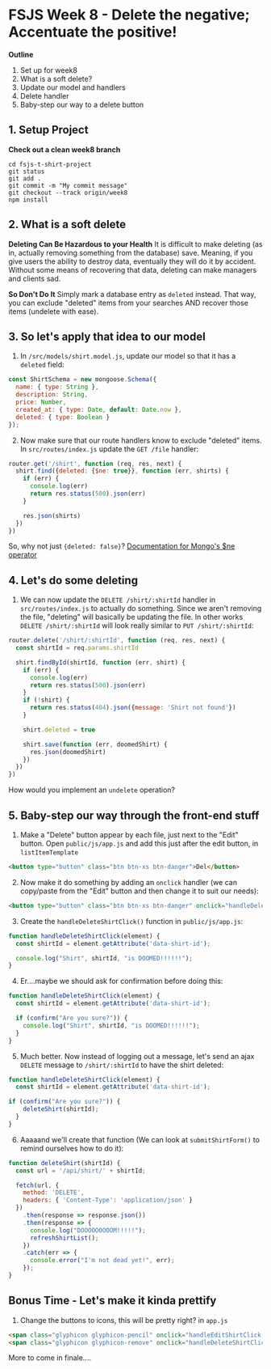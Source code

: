 # FSJS Week 8 - Delete the negative; Accentuate the positive!

**Outline**

1. Set up for week8
2. What is a soft delete?
3. Update our model and handlers
4. Delete handler
5. Baby-step our way to a delete button


## 1. Setup Project

**Check out a clean week8 branch**
```
cd fsjs-t-shirt-project
git status
git add .
git commit -m "My commit message"
git checkout --track origin/week8
npm install
```

## 2. What is a soft delete

**Deleting Can Be Hazardous to your Health**
It is difficult to make deleting (as in, actually removing something from the database) save.  Meaning, if you give users the ability to destroy data, eventually they will do it by accident.  Without some means of recovering that data, deleting can make managers and clients sad.

**So Don't Do It**
Simply mark a database entry as `deleted` instead.  That way, you can exclude "deleted" items from your searches AND recover those items (undelete with ease).

## 3. So let's apply that idea to our model
1. In `/src/models/shirt.model.js`, update our model so that it has a `deleted` field:
```javascript
const ShirtSchema = new mongoose.Schema({
  name: { type: String },
  description: String,
  price: Number,
  created_at: { type: Date, default: Date.now },
  deleted: { type: Boolean }
});
```

2. Now make sure that our route handlers know to exclude "deleted" items. In `src/routes/index.js` update the `GET /file` handler:
```javascript
router.get('/shirt', function (req, res, next) {
  shirt.find({deleted: {$ne: true}}, function (err, shirts) {
    if (err) {
      console.log(err)
      return res.status(500).json(err)
    }

    res.json(shirts)
  })
})
```
So, why not just `{deleted: false}`?
[Documentation for Mongo's $ne operator](https://docs.mongodb.com/manual/reference/operator/query/ne/)

## 4. Let's do some deleting
1. We can now update the `DELETE /shirt/:shirtId` handler in `src/routes/index.js` to actually do something.  Since we aren't removing the file, "deleting" will basically be updating the file.  In other works `DELETE /shirt/:shirtId` will look really similar to `PUT /shirt/:shirtId`:
```javascript
router.delete('/shirt/:shirtId', function (req, res, next) {
  const shirtId = req.params.shirtId

  shirt.findById(shirtId, function (err, shirt) {
    if (err) {
      console.log(err)
      return res.status(500).json(err)
    }
    if (!shirt) {
      return res.status(404).json({message: 'Shirt not found'})
    }

    shirt.deleted = true

    shirt.save(function (err, doomedShirt) {
      res.json(doomedShirt)
    })
  })
})
```
How would you implement an `undelete` operation?

## 5. Baby-step our way through the front-end stuff
1. Make a "Delete" button appear by each file, just next to the "Edit" button.  Open `public/js/app.js` and add this just after the edit button, in `listItemTemplate`
```html
<button type="button" class="btn btn-xs btn-danger">Del</button>
```

2. Now make it do something by adding an `onclick` handler (we can copy/paste from the "Edit" button and then change it to suit our needs):
```html
<button type="button" class="btn btn-xs btn-danger" onclick="handleDeleteShirtClick(this)" data-shirt-id="${item._id}">Del</button>
```

3. Create the `handleDeleteShirtClick()` function in `public/js/app.js`:
```javascript
function handleDeleteShirtClick(element) {
  const shirtId = element.getAttribute('data-shirt-id');

  console.log("Shirt", shirtId, "is DOOMED!!!!!!");
}
```

4. Er....maybe we should ask for confirmation before doing this:
```javascript
function handleDeleteShirtClick(element) {
  const shirtId = element.getAttribute('data-shirt-id');

  if (confirm("Are you sure?")) {
    console.log("Shirt", shirtId, "is DOOMED!!!!!!");
  }
}
```

5. Much better.  Now instead of logging out a message, let's send an ajax `DELETE` message to `/shirt/:shirtId` to have the shirt deleted:
```javascript
function handleDeleteShirtClick(element) {
  const shirtId = element.getAttribute('data-shirt-id');

if (confirm("Are you sure?")) {
    deleteShirt(shirtId);
  }
}
```

6. Aaaaand we'll create that function (We can look at `submitShirtForm()` to remind ourselves how to do it):
```javascript
function deleteShirt(shirtId) {
  const url = '/api/shirt/' + shirtId;

  fetch(url, {
    method: 'DELETE',
    headers: { 'Content-Type': 'application/json' }
  })
    .then(response => response.json())
    .then(response => {
      console.log("DOOOOOOOOOM!!!!!");
      refreshShirtList();
    })
    .catch(err => {
      console.error("I'm not dead yet!", err);
    });
}
```

## Bonus Time - Let's make it kinda prettify
1. Change the buttons to icons, this will be pretty right? in `app.js`
```html
<span class="glyphicon glyphicon-pencil" onclick="handleEditShirtClick(this)" data-shirt-id="${item._id}" style="cursor: pointer;"></span>
<span class="glyphicon glyphicon-remove" onclick="handleDeleteShirtClick(this)" data-shirt-id="${item._id}"   style="cursor: pointer;"></span>
```

More to come in finale....